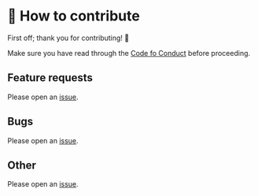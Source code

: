 # :construction: How to contribute

First off; thank you for contributing! :tada: 

Make sure you have read through the [Code fo Conduct](./CODE_OF_CONDUCT.md) before proceeding.

## Feature requests

Please open an [issue](https://github.com/stebje/jord/issues/new/choose).

## Bugs

Please open an [issue](https://github.com/stebje/jord/issues/new/choose).

## Other 

Please open an [issue](https://github.com/stebje/jord/issues/new/choose).